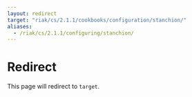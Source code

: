 ```yaml
---
layout: redirect
target: "riak/cs/2.1.1/cookbooks/configuration/stanchion/"
aliases:
  - /riak/cs/2.1.1/configuring/stanchion/
---
```


# Redirect

This page will redirect to `target`.
